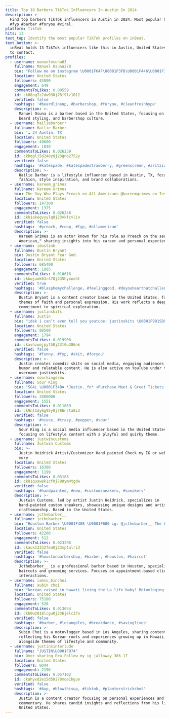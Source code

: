 ```yaml
---
title: Top 10 Barbers TikTok Influencers In Austin In 2024
description: >-
  Find top barbers TikTok influencers in Austin in 2024. Most popular hashtags:
  #fyp #barber #foryou #viral.
platform: TikTok
hits: 13
text_top: Identify the most popular TikTok profiles on inBeat.
text_bottom: >-
  inBeat holds 13 TikTok influencers like this in Austin, United States for you
  to contact.
profiles:
  - username: manuelosuna63
    fullname: Manuel Osuna278
    bio: "Follow me on instagram \U0001F64F\U0001F3FD\U0001F446\U0001F3FD"
    location: United States
    followers: 43800
    engagement: 649
    commentsToLikes: 0.00559
    id: ck80nq7z2dw930j78f9lz10l2
    verified: false
    hashtags: '#beardlineup, #barbershop, #foryou, #cleanfreshhype'
    description: >-
      Manuel Osuna is a barber based in the United States, focusing on grooming,
      beard styling, and barbershop culture.
  - username: hailiebarberr
    fullname: Hailie Barber
    bio: '☁️ 24 Austin, TX'
    location: United States
    followers: 49600
    engagement: 1040
    commentsToLikes: 0.026239
    id: ckbqglj5d248z0j23gno2752y
    verified: false
    hashtags: '#katespade, #katespadestrawberry, #greenscreen, #aritzia'
    description: >-
      Hailie Barber is a lifestyle influencer based in Austin, TX, focusing on
      fashion, style inspiration, and brand collaborations.
  - username: kareem_grimes
    fullname: Kareem Grimes
    bio: The Guy Who Plays Preach on All Americans @kareemgrimes on Instagram
    location: United States
    followers: 147300
    engagement: 1375
    commentsToLikes: 0.026248
    id: ckb1akegvyylq0j23vkfcvlin
    verified: false
    hashtags: '#preach, #coop, #fyp, #allamerican'
    description: >-
      Kareem Grimes is an actor known for his role as Preach on the series "All
      American," sharing insights into his career and personal experiences.
  - username: idustinb
    fullname: Dustin Bryant
    bio: Dustin Bryant Fear God.
    location: United States
    followers: 685400
    engagement: 1885
    commentsToLikes: 0.010616
    id: ckbwjumk03r470j235hyxnoht
    verified: true
    hashtags: '#blasphemychallenge, #feelinggood, #doyouhearthatchallenge, #mybestfriend'
    description: >-
      Dustin Bryant is a content creator based in the United States, focusing on
      themes of faith and personal expression. His work reflects a deep
      commitment to spiritual exploration.
  - username: justinskits
    fullname: Justin
    bio: "idek i can’t even tell you youtube: justinskits \U0001F991SQUIDGANG\U0001F991"
    location: United States
    followers: 88500
    engagement: 1794
    commentsToLikes: 0.019908
    id: ckavhzomjpyt50j23t0u386nk
    verified: false
    hashtags: '#funny, #fyp, #skit, #foryou'
    description: >-
      Justin creates comedic skits on social media, engaging audiences with
      humor and relatable content. He is also active on YouTube under the
      username justinskits.
  - username: sourkingdrew
    fullname: Sour King
    bio: "SG4L \U0001F34B❤️ *Justin._fn* ⬇️Purchase Meet & Greet Tickets Below⬇️"
    location: United States
    followers: 2400000
    engagement: 1551
    commentsToLikes: 0.011869
    id: ck9nt1dy6g95y0j786nrta8i3
    verified: false
    hashtags: '#niece, #crazy, #pepper, #sour'
    description: >-
      Sour King is a social media influencer based in the United States,
      focusing on lifestyle content with a playful and quirky theme.
  - username: justwincustoms
    fullname: Justwin Customs
    bio: >-
      Justin Heidrick Artist/Customizer Hand painted Check my IG or website for
      more
    location: United States
    followers: 16300
    engagement: 1199
    commentsToLikes: 0.03188
    id: ck81qusw8k1cf0j789ym4tgdw
    verified: false
    hashtags: '#handpainted, #new, #customsneakers, #sneakers'
    description: >-
      Justwin Customs, led by artist Justin Heidrick, specializes in
      hand-painted custom sneakers, showcasing unique designs and artistic
      craftsmanship. Based in the United States.
  - username: jcthebarber__
    fullname: jcthebarber__
    bio: "Houston Barber \U0001F488 \U0001F680 ig: @jcthebarber__ The barber lounge\U0001F4CD Appointments only\U0001F4CB"
    location: United States
    followers: 42200
    engagement: 512
    commentsToLikes: 0.023296
    id: ckaux12332fea0j23sptulri3
    verified: false
    hashtags: '#houstonbarbershop, #barber, #houston, #haircut'
    description: >-
      Jcthebarber__ is a professional barber based in Houston, specializing in
      haircuts and grooming services. Focuses on appointment-based client
      interactions.
  - username: iamsu_binchoi
    fullname: subin choi
    bio: "korean raised in hawaii living the La life baby! Motovloging \U0001F937\U0001F3FB‍♂️ questcrew"
    location: United States
    followers: 75100
    engagement: 520
    commentsToLikes: 0.013654
    id: ckb0w2818lcgu0j236jelc37o
    verified: false
    hashtags: '#barber, #losangeles, #breakdance, #savinglives'
    description: >-
      Subin Choi is a motovlogger based in Los Angeles, sharing content
      reflecting his Korean roots and experiences growing up in Hawaii,
      alongside themes of lifestyle and community.
  - username: justinsinterlude
    fullname: "JUSTIN\U0001F974"
    bio: Over sharing Era Follow my ig jalloway_386 17
    location: United States
    followers: 8044
    engagement: 2196
    commentsToLikes: 0.057102
    id: ckahyxd2e15d50i78mqe1hgue
    verified: false
    hashtags: '#4up, #blowthisup, #tiktok, #planterstrickshot'
    description: >-
      Justin is a content creator focusing on personal experiences and lifestyle
      commentary. He shares candid insights and reflections from his life in the
      United States.
---
```



